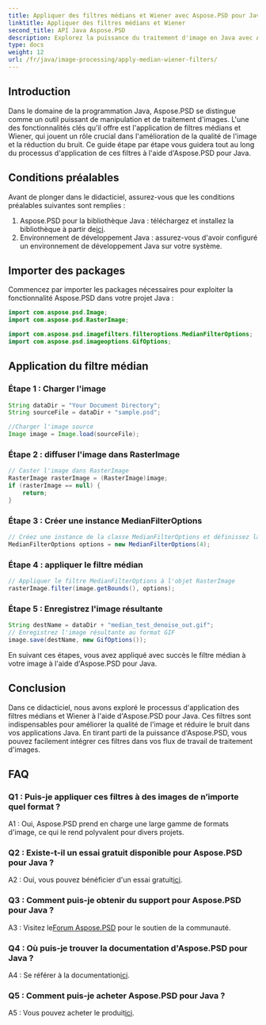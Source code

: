 ```yaml
---
title: Appliquer des filtres médians et Wiener avec Aspose.PSD pour Java
linktitle: Appliquer des filtres médians et Wiener
second_title: API Java Aspose.PSD
description: Explorez la puissance du traitement d'image en Java avec Aspose.PSD. Apprenez à appliquer les filtres médians et Wiener étape par étape. Améliorez la qualité de l’image sans effort.
type: docs
weight: 12
url: /fr/java/image-processing/apply-median-wiener-filters/
---
```

## Introduction

Dans le domaine de la programmation Java, Aspose.PSD se distingue comme un outil puissant de manipulation et de traitement d'images. L'une des fonctionnalités clés qu'il offre est l'application de filtres médians et Wiener, qui jouent un rôle crucial dans l'amélioration de la qualité de l'image et la réduction du bruit. Ce guide étape par étape vous guidera tout au long du processus d'application de ces filtres à l'aide d'Aspose.PSD pour Java.

## Conditions préalables

Avant de plonger dans le didacticiel, assurez-vous que les conditions préalables suivantes sont remplies :

1.  Aspose.PSD pour la bibliothèque Java : téléchargez et installez la bibliothèque à partir de[ici](https://releases.aspose.com/psd/java/).
2. Environnement de développement Java : assurez-vous d'avoir configuré un environnement de développement Java sur votre système.

## Importer des packages

Commencez par importer les packages nécessaires pour exploiter la fonctionnalité Aspose.PSD dans votre projet Java :

```java
import com.aspose.psd.Image;
import com.aspose.psd.RasterImage;

import com.aspose.psd.imagefilters.filteroptions.MedianFilterOptions;
import com.aspose.psd.imageoptions.GifOptions;
```

## Application du filtre médian

### Étape 1 : Charger l'image

```java
String dataDir = "Your Document Directory";
String sourceFile = dataDir + "sample.psd";

//Charger l'image source
Image image = Image.load(sourceFile);
```

### Étape 2 : diffuser l'image dans RasterImage

```java
// Caster l'image dans RasterImage
RasterImage rasterImage = (RasterImage)image;
if (rasterImage == null) {
    return;
}
```

### Étape 3 : Créer une instance MedianFilterOptions

```java
// Créez une instance de la classe MedianFilterOptions et définissez la taille du filtre
MedianFilterOptions options = new MedianFilterOptions(4);
```

### Étape 4 : appliquer le filtre médian

```java
// Appliquer le filtre MedianFilterOptions à l'objet RasterImage
rasterImage.filter(image.getBounds(), options);
```

### Étape 5 : Enregistrez l'image résultante

```java
String destName = dataDir + "median_test_denoise_out.gif";
// Enregistrez l'image résultante au format GIF
image.save(destName, new GifOptions());
```

En suivant ces étapes, vous avez appliqué avec succès le filtre médian à votre image à l'aide d'Aspose.PSD pour Java.

## Conclusion

Dans ce didacticiel, nous avons exploré le processus d'application des filtres médians et Wiener à l'aide d'Aspose.PSD pour Java. Ces filtres sont indispensables pour améliorer la qualité de l'image et réduire le bruit dans vos applications Java. En tirant parti de la puissance d'Aspose.PSD, vous pouvez facilement intégrer ces filtres dans vos flux de travail de traitement d'images.

## FAQ

### Q1 : Puis-je appliquer ces filtres à des images de n’importe quel format ?

A1 : Oui, Aspose.PSD prend en charge une large gamme de formats d'image, ce qui le rend polyvalent pour divers projets.

### Q2 : Existe-t-il un essai gratuit disponible pour Aspose.PSD pour Java ?

 A2 : Oui, vous pouvez bénéficier d'un essai gratuit[ici](https://releases.aspose.com/).

### Q3 : Comment puis-je obtenir du support pour Aspose.PSD pour Java ?

 A3 : Visitez le[Forum Aspose.PSD](https://forum.aspose.com/c/psd/34) pour le soutien de la communauté.

### Q4 : Où puis-je trouver la documentation d'Aspose.PSD pour Java ?

 A4 : Se référer à la documentation[ici](https://reference.aspose.com/psd/java/).

### Q5 : Comment puis-je acheter Aspose.PSD pour Java ?

 A5 : Vous pouvez acheter le produit[ici](https://purchase.aspose.com/buy).